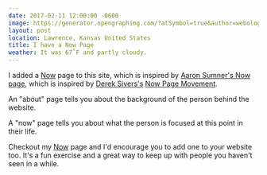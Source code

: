 ```yaml
---
date: 2017-02-11 12:00:00 -0600
image: https://generator.opengraphimg.com/?atSymbol=true&author=webology&authorSize=text-2xl&style=modern&tags=&title=I+have+a+Now+Page
layout: post
location: Lawrence, Kansas United States
title: I have a Now Page
weather: It was 67˚F and partly cloudy.
---
```


I added a [Now][] page to this site, which is inspired by [Aaron Sumner's Now page][], which is inspired by [Derek Sivers's][Derek Sivers] [Now Page Movement][]. 

An "about" page tells you about the background of the person behind the website. 

A "now" page tells you about what the person is focused at this point in their life. 

Checkout my [Now][] page and I'd encourage you to add one to your website too. It's a fun exercise and a great way to keep up with people you haven't seen in a while. 

[Aaron Sumner's Now page]: https://aaronsumner.com/posts/2016/06/now-page.html
[Derek Sivers]: https://sivers.org/now
[Now Page Movement]: http://nownownow.com/
[Now]: /now/